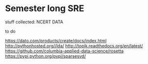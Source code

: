 # Semester long SRE

stuff collected: NCERT DATA


to do

https://dato.com/products/create/docs/index.html
http://pythonhosted.org//lda/
http://topik.readthedocs.org/en/latest/
https://github.com/columbia-applied-data-science/rosetta
https://pypi.python.org/pypi/sparsesvd/

